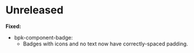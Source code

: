 # Unreleased

**Fixed:**

- bpk-component-badge:
  - Badges with icons and no text now have correctly-spaced padding.

